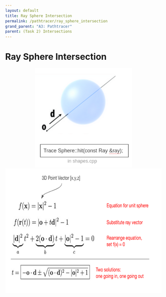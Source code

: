 ```yaml
---
layout: default
title: Ray Sphere Intersection
permalink: /pathtracer/ray_sphere_intersection
grand_parent: "A3: Pathtracer"
parent: (Task 2) Intersections
---
```


# Ray Sphere Intersection

<center><img src="sphere_intersect_diagram.png" style="height:320px"></center>
<center><img src="sphere_intersect_eqns.png" style="height:400px"></center>

